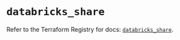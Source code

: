# `databricks_share`

Refer to the Terraform Registry for docs: [`databricks_share`](https://registry.terraform.io/providers/databricks/databricks/1.64.1/docs/resources/share).
